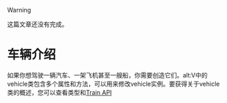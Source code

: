 > [!WARNING]
> 这篇文章还没有完成。

# 车辆介绍

如果你想驾驶一辆汽车、一架飞机甚至一艘船，你需要创造它们。alt:V中的vehicle类包含多个属性和方法，可以用来修改vehicle实例。要获得关于vehicle类的概述，您可以查看类型和[Train API](train-api.md)